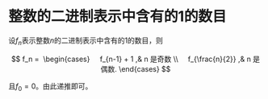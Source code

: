 # 整数的二进制表示中含有的1的数目

设$f_n$表示整数$n$的二进制表示中含有的1的数目，则

$$
f_n = 
\begin{cases}
    f_{n-1} + 1 ,& n 是奇数 \\
    f_{\frac{n}{2}} ,& n 是偶数.
\end{cases}
$$

且$f_0=0$。由此递推即可。
